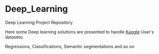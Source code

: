 # Deep_Learning
Deep Learning Project Repository

Here some Deep learning solutions are presented to handle [Kaggle](https://www.kaggle.com/) User's datasets:

Regressions, Classifications, Semantic segmentations and so on
